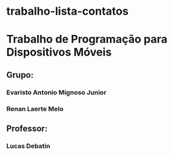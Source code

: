 # trabalho-lista-contatos
# Trabalho de Programação para Dispositivos Móveis 
## Grupo:
### Evaristo Antonio Mignoso Junior 
### Renan Laerte Melo 
## Professor: 
### Lucas Debatin
